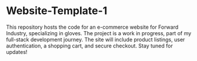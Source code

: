 # Website-Template-1
This repository hosts the code for an e-commerce website for Forward Industry, specializing in gloves. The project is a work in progress, part of my full-stack development journey. The site will include product listings, user authentication, a shopping cart, and secure checkout. Stay tuned for updates!
